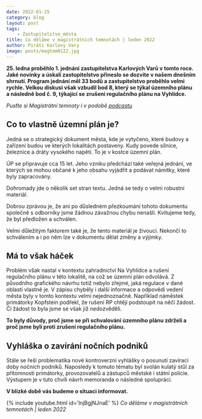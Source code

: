 ```yaml
---
date: 2022-01-25
category: blog
layout: post
tags:
    - Zastupitelstvo_města
title: Co děláme v magistrátních temnotách | leden 2022
author: Piráti Karlovy Vary
image: posts/magtem0122.jpg
---
```


**25. ledna proběhlo 1. jednání zastupitelstva Karlových Varů v tomto roce. Jaké novinky a úskalí zastupitelstvo přineslo se dozvíte v našem dnešním shrnutí.
Program jednání měl 33 bodů a zastupitelstvo proběhlo velmi rychle. Velkou diskusi však vzbudil bod 8, který se týkal územního plánu a následně bod č. 9, týkající se zrušení regulačního plánu na Vyhlídce.**

*Pusťte si Magistrátní temnoty i v podobě [podcastu](https://anchor.fm/pirati-kvk/episodes/Co-dlme-v-magistrtnch-temnotch--leden-2022-e1deuvt)*

## Co to vlastně územní plán je?

Jedná se o strategický dokument města, kde je vytyčeno, které budovy a zařízení budou ve kterých lokalitách postaveny. Kudy povede silnice, železnice a dráty vysokého napětí. To je v kostce územní plán.

ÚP se připravuje cca 15 let. Jeho vzniku předchází také veřejná jednání, ve kterých se mohou občané k jeho obsahu vyjádřit a podávat námitky, které byly zapracovány.

Dohromady jde o několik set stran textu. Jedná se tedy o velmi robustní materiál.

Dobrou zprávou je, že ani po důsledném přezkoumání tohoto dokumentu společně s odborníky jsme žádnou závažnou chybu nenašli. Kvitujeme tedy, že byl předložen a schválen.

Velmi důležitým faktorem také je, že tento materiál je živoucí. Nekončí to schválením a i po něm lze v dokumentu dělat změny a výjimky.

  

## Má to však háček

Problém však nastal v kontextu zahradnictví Na Vyhlídce a rušení regulačního plánu v této lokalitě, na což se územní plán odvolává. Z původního grafického návrhu totiž nebylo zřejmé, jaká regulace v dané oblasti vlastně je. V zápisu chyběly i další informace a odpovědi vedení města byly v tomto kontextu velmi nejednoznačné. Například náměstek primátorky Kopfstein podřekl, že rušení RP chtějí podstoupit na něčí žádost. Čí žádost to byla jsme se však již nedozvěděli.

  

**To byly důvody, proč jsme se při schvalování územního plánu zdrželi a proč jsme byli proti zrušení regulačního plánu.**

  

## Vyhláška o zavírání nočních podniků

Stále se řeší problematika nové kontroverzní vyhlášky o posunutí zavírací doby nočních podniků. Naposledy k tomuto tématu byl svolán kulatý stůl za přítomnosti primátorky, provozovatelů a zástupců městské i státní policie. Výstupem je v tuto chvíli návrh memoranda o následné spolupráci.

**V blízké době vás budeme o situaci informovat.**

{% include youtube.html id='lnjBgjNJnaE' %} *Co děláme v magistrátních temnotách | leden 2022*
